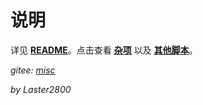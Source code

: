 # 说明

详见 **[README](https://gitee.com/liangjiancang/userscript/tree/master/misc/README.md)**。点击查看 **[杂项](https://greasyfork.org/zh-CN/scripts?set=470770)** 以及 **[其他脚本](https://greasyfork.org/zh-CN/scripts?set=470686)**。

*gitee: [misc](https://gitee.com/liangjiancang/userscript/tree/master/misc)*

*by Laster2800*
